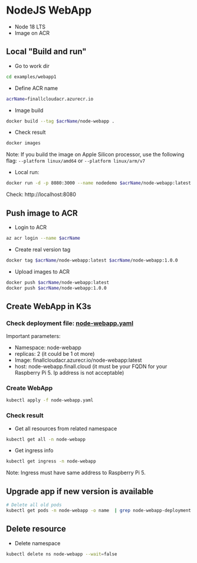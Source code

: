 # NodeJS WebApp

- Node 18 LTS
- Image on ACR

## Local "Build and run"

- Go to work dir

```bash
cd examples/webapp1
```

- Define ACR name

```bash
acrName=finallcloudacr.azurecr.io
```

- Image build

```bash
docker build --tag $acrName/node-webapp .
```

- Check result

```bash
docker images
```

Note: If you build the image on Apple Silicon processor, use the following flag: `--platform linux/amd64` or `--platform linux/arm/v7`

- Local run:

```bash
docker run -d -p 8080:3000 --name nodedemo $acrName/node-webapp:latest
```

Check: http://localhost:8080

## Push image to ACR

- Login to ACR

```bash
az acr login --name $acrName
```

- Create real version tag

```bash
docker tag $acrName/node-webapp:latest $acrName/node-webapp:1.0.0
```

- Upload images to ACR

```bash
docker push $acrName/node-webapp:latest
docker push $acrName/node-webapp:1.0.0
```

## Create WebApp in K3s

### Check deployment file: [node-webapp.yaml](https://raw.githubusercontent.com/cloudsteak/k3s-raspberry-pi5/main/examples/webapp1/node-webapp.yaml)

Important parameters:

- Namespace: node-webapp
- replicas: 2 (it could be 1 ot more)
- Image: finallcloudacr.azurecr.io/node-webapp:latest
- host: node-webapp.finall.cloud (it must be your FQDN for your Raspberry Pi 5. Ip address is not acceptable)

### Create WebApp

```bash
kubectl apply -f node-webapp.yaml
```

### Check result

- Get all resources from related namespace

```bash
kubectl get all -n node-webapp
```

- Get ingress info

```bash
kubectl get ingress -n node-webapp
```

Note: Ingress must have same address to Raspberry Pi 5. 


## Upgrade app if new version is available

```bash
# Delete all old pods
kubectl get pods -n node-webapp -o name  | grep node-webapp-deployment | xargs kubectl delete -n node-webapp
```

## Delete resource

- Delete namespace

```bash
kubectl delete ns node-webapp --wait=false 
```